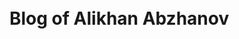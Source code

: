 <a href="https://twitter.com/AbzhanovAlikhan">
<img src="https://cdn.iconscout.com/icon/free/png-256/twitter-1722376-1466162.png" style="width:2px;height:2px;">
</a>  
  
<h1><b>Blog of Alikhan Abzhanov</b></h1>

